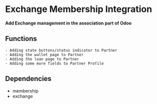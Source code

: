 # Exchange Membership Integration #
**Add Exchange management in the association part of Odoo**

## Functions ##

    - Adding state buttons/status indicator to Partner
    - Adding the wallet page to Partner
    - Adding the loan page to Partner
    - Adding some more fields to Partner Profile
   


## Dependencies ##
- membership
- exchange	
